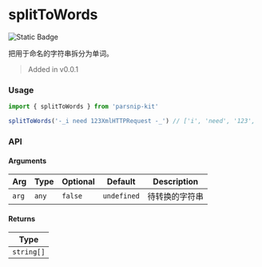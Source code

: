 # splitToWords
![Static Badge](https://img.shields.io/badge/Coverage-100.00%-FF8C00)
      
把用于命名的字符串拆分为单词。

> Added in v0.0.1



### Usage

```ts
import { splitToWords } from 'parsnip-kit'

splitToWords('-_i need 123XmlHTTPRequest -_') // ['i', 'need', '123', 'Xml', 'HTTP', 'Request']
```


### API

#### Arguments

| Arg | Type | Optional | Default | Description |
| --- | --- | --- | --- | --- |
| `arg` | `any` | `false` | `undefined` | 待转换的字符串  |

#### Returns

| Type |
| ---  |
| `string[]`  |